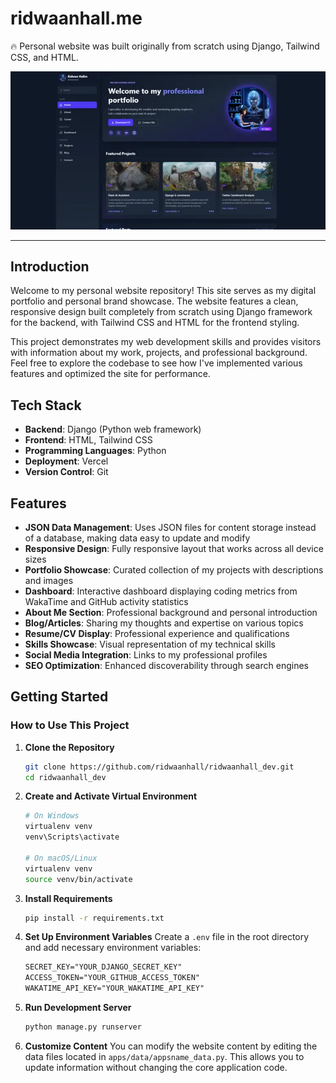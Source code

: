 # ridwaanhall.me

🔥 Personal website was built originally from scratch using Django, Tailwind CSS, and HTML.

![Ridwaan Hall](staticfiles/img/project/ridwaanhall_dev.webp)

---

## Introduction

Welcome to my personal website repository! This site serves as my digital portfolio and personal brand showcase. The website features a clean, responsive design built completely from scratch using Django framework for the backend, with Tailwind CSS and HTML for the frontend styling.

This project demonstrates my web development skills and provides visitors with information about my work, projects, and professional background. Feel free to explore the codebase to see how I've implemented various features and optimized the site for performance.

## Tech Stack

- **Backend**: Django (Python web framework)
- **Frontend**: HTML, Tailwind CSS
- **Programming Languages**: Python
- **Deployment**: Vercel
- **Version Control**: Git

## Features

- **JSON Data Management**: Uses JSON files for content storage instead of a database, making data easy to update and modify
- **Responsive Design**: Fully responsive layout that works across all device sizes
- **Portfolio Showcase**: Curated collection of my projects with descriptions and images
- **Dashboard**: Interactive dashboard displaying coding metrics from WakaTime and GitHub activity statistics
- **About Me Section**: Professional background and personal introduction
- **Blog/Articles**: Sharing my thoughts and expertise on various topics
- **Resume/CV Display**: Professional experience and qualifications
- **Skills Showcase**: Visual representation of my technical skills
- **Social Media Integration**: Links to my professional profiles
- **SEO Optimization**: Enhanced discoverability through search engines

## Getting Started

### How to Use This Project

1. **Clone the Repository**

    ```bash
    git clone https://github.com/ridwaanhall/ridwaanhall_dev.git
    cd ridwaanhall_dev
    ```

2. **Create and Activate Virtual Environment**

    ```bash
    # On Windows
    virtualenv venv
    venv\Scripts\activate

    # On macOS/Linux
    virtualenv venv
    source venv/bin/activate
    ```

3. **Install Requirements**

    ```bash
    pip install -r requirements.txt
    ```

4. **Set Up Environment Variables**
    Create a `.env` file in the root directory and add necessary environment variables:

    ```txt
    SECRET_KEY="YOUR_DJANGO_SECRET_KEY"
    ACCESS_TOKEN="YOUR_GITHUB_ACCESS_TOKEN"
    WAKATIME_API_KEY="YOUR_WAKATIME_API_KEY"
    ```

5. **Run Development Server**

    ```bash
    python manage.py runserver
    ```

6. **Customize Content**
    You can modify the website content by editing the data files located in `apps/data/appsname_data.py`. This allows you to update information without changing the core application code.

